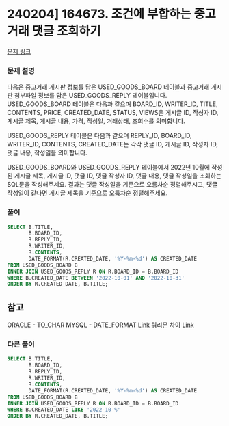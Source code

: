 # 240204] 164673. 조건에 부합하는 중고거래 댓글 조회하기

[문제 링크](https://school.programmers.co.kr/learn/courses/30/lessons/164673)

### 문제 설명
다음은 중고거래 게시판 정보를 담은 USED_GOODS_BOARD 테이블과 중고거래 게시판 첨부파일 정보를 담은 USED_GOODS_REPLY 테이블입니다. USED_GOODS_BOARD 테이블은 다음과 같으며 BOARD_ID, WRITER_ID, TITLE, CONTENTS, PRICE, CREATED_DATE, STATUS, VIEWS은 게시글 ID, 작성자 ID, 게시글 제목, 게시글 내용, 가격, 작성일, 거래상태, 조회수를 의미합니다.

USED_GOODS_REPLY 테이블은 다음과 같으며 REPLY_ID, BOARD_ID, WRITER_ID, CONTENTS, CREATED_DATE는 각각 댓글 ID, 게시글 ID, 작성자 ID, 댓글 내용, 작성일을 의미합니다.

USED_GOODS_BOARD와 USED_GOODS_REPLY 테이블에서 2022년 10월에 작성된 게시글 제목, 게시글 ID, 댓글 ID, 댓글 작성자 ID, 댓글 내용, 댓글 작성일을 조회하는 SQL문을 작성해주세요. 결과는 댓글 작성일을 기준으로 오름차순 정렬해주시고, 댓글 작성일이 같다면 게시글 제목을 기준으로 오름차순 정렬해주세요.

### 풀이
```sql
SELECT B.TITLE,
       B.BOARD_ID,
       R.REPLY_ID,
       R.WRITER_ID,
       R.CONTENTS,
       DATE_FORMAT(R.CREATED_DATE, '%Y-%m-%d') AS CREATED_DATE
FROM USED_GOODS_BOARD B
INNER JOIN USED_GOODS_REPLY R ON R.BOARD_ID = B.BOARD_ID
WHERE B.CREATED_DATE BETWEEN '2022-10-01' AND '2022-10-31'
ORDER BY R.CREATED_DATE, B.TITLE;
```

## 참고
ORACLE - TO_CHAR
MYSQL - DATE_FORMAT [Link](https://lovethefeel.tistory.com/46)
쿼리문 차이 [Link](https://sjparkk-dev1og.tistory.com/23)

###  다른 풀이
```sql
SELECT B.TITLE,
       B.BOARD_ID,
       R.REPLY_ID,
       R.WRITER_ID,
       R.CONTENTS,
       DATE_FORMAT(R.CREATED_DATE, '%Y-%m-%d') AS CREATED_DATE
FROM USED_GOODS_BOARD B
INNER JOIN USED_GOODS_REPLY R ON R.BOARD_ID = B.BOARD_ID
WHERE B.CREATED_DATE LIKE '2022-10-%'
ORDER BY R.CREATED_DATE, B.TITLE;
```
